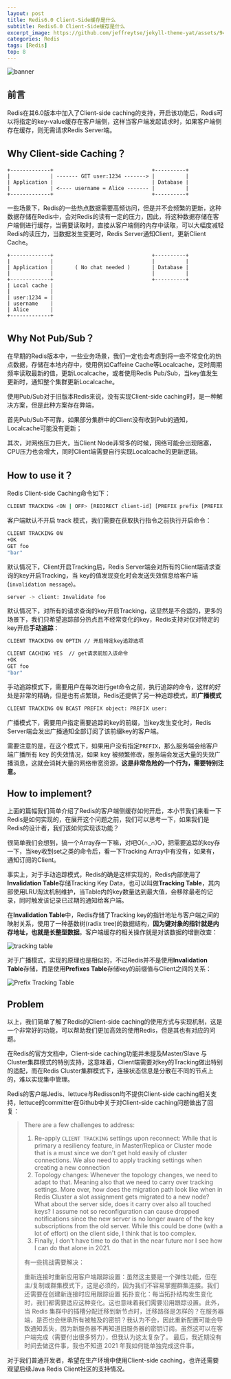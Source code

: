 ```yaml
---
layout: post
title: Redis6.0 Client-Side缓存是什么
subtitle: Redis6.0 Client-Side缓存是什么
excerpt_image: https://github.com/jeffreytse/jekyll-theme-yat/assets/9413601/2ed22d49-90b1-4f7e-8e8f-b77b21dee505
categories: Redis
tags: [Redis]
top: 8
---
```


![banner](https://github.com/jeffreytse/jekyll-theme-yat/assets/9413601/2ed22d49-90b1-4f7e-8e8f-b77b21dee505)

## 前言

Redis在其6.0版本中加入了Client-side caching的支持，开启该功能后，Redis可以将指定的key-value缓存在客户端侧，这样当客户端发起请求时，如果客户端侧存在缓存，则无需请求Redis Server端。



## Why Client-side Caching？

```
+-------------+                                +----------+
|             | ------- GET user:1234 -------> |          |
| Application |                                | Database |
|             | <---- username = Alice ------- |          |
+-------------+                                +----------+
```

一些场景下，Redis的一些热点数据需要高频访问，但是并不会频繁的更新，这种数据存储在Redis中，会对Redis的读有一定的压力，因此，将这种数据存储在客户端侧进行缓存，当需要读取时，直接从客户端侧的内存中读取，可以大幅度减轻Redis的读压力，当数据发生变更时，Redis Server通知Client，更新Client Cache。

```
+-------------+                                +----------+
|             |                                |          |
| Application |       ( No chat needed )       | Database |
|             |                                |          |
+-------------+                                +----------+
| Local cache |
|             |
| user:1234 = |
| username    |
| Alice       |
+-------------+
```

## Why Not Pub/Sub？

在早期的Redis版本中，一些业务场景，我们一定也会考虑到将一些不常变化的热点数据，存储在本地内存中，使用例如Caffeine Cache等Localcache，定时周期频率读取最新的值，更新Localcache，或者使用Redis Pub/Sub，当key值发生更新时，通知整个集群更新Localcache。

使用Pub/Sub对于旧版本Redis来说，没有实现Client-side caching时，是一种解决方案，但是此种方案存在弊端，

首先Pub/Sub不可靠，如果部分集群中的Client没有收到Pub的通知，Localcache可能没有更新；

其次，对网络压力巨大，当Client Node非常多的时候，网络可能会出现阻塞，CPU压力也会增大，同时Client端需要自行实现Localcache的更新逻辑。



## How to use it？

Redis Client-side Caching命令如下：

```bash
CLIENT TRACKING <ON | OFF> [REDIRECT client-id] [PREFIX prefix [PREFIX prefix ...]] [BCAST] [OPTIN] [OPTOUT] [NOLOOP]
```

客户端默认不开启 track 模式，我们需要在获取执行指令之前执行开启命令：

```bash
CLIENT TRACKING ON
+OK
GET foo
"bar"
```

默认情况下，Client开启Tracking后，Redis Server端会对所有的Client端请求查询的key开启Tracking，当 key的值发现变化时会发送失效信息给客户端 (`invalidation message`)。

```bash
server -> client: Invalidate foo
```

默认情况下，对所有的请求查询的key开启Tracking，这显然是不合适的，更多的场景下，我们只希望追踪部分热点且不经常变化的key，Redis支持对仅对特定的key开启<b>手动追踪</b>：

```bash
CLIENT TRACKING ON OPTIN // 开启特定key追踪选项

CLIENT CACHING YES  // get请求前加入该命令
+OK
GET foo
"bar"
```

手动追踪模式下，需要用户在每次进行get命令之前，执行追踪的命令，这样的好处是非常的精确，但是也有点繁琐，Redis还提供了另一种追踪模式，即<b>广播模式</b>

```bash
CLIENT TRACKING ON BCAST PREFIX object: PREFIX user:
```

广播模式下，需要用户指定需要追踪的key的前缀，当key发生变化时，Redis Server端会发出广播通知全部订阅了该前缀key的客户端。

需要注意的是，在这个模式下，如果用户没有指定`PREFIX`，那么服务端会给客户端广播所有 key 的失效情况，如果 key 被频繁修改，服务端会发送大量的失效广播消息，这就会消耗大量的网络带宽资源，<b>这是非常危险的一个行为，需要特别注意。</b>

## How to implement?

上面的篇幅我们简单介绍了Redis的客户端侧缓存如何开启，本小节我们来看一下Redis是如何实现的，在展开这个问题之前，我们可以思考一下，如果我们是Redis的设计者，我们该如何实现该功能？

很简单我们会想到，搞一个Array存一下嘛，对吧O(∩_∩)O，把需要追踪的key存一下，当key收到set之类的命令后，看一下Tracking Array中有没有，如果有，通知订阅的Client。

事实上，对于手动追踪模式，Redis的确是这样实现的，Redis内部使用了**Invalidation Table**存储Tracking Key Data，也可以叫做**Tracking Table**，其内部使用LRU淘汰机制维护，当Table内的key数量达到最大值，会移除最老的记录，同时触发该记录已过期的通知给客户端。

在**Invalidation Table**中，Redis存储了Tracking key的指针地址与客户端之间的映射关系，使用了一种基数树(radix tree)的数据结构，**因为键对象的指针就是内存地址，也就是长整型数据**。客户端缓存的相关操作就是对该数据的增删改查：

![tracking table](https://img-blog.csdnimg.cn/direct/da6ce7522abf46068e81dd1b47d4eda5.png#pic_center)

对于广播模式，实现的原理也是相似的，不过Redis并不是使用**Invalidation Table**存储，而是使用**Prefixes Table**存储key的前缀值与Client之间的关系：

![Prefix Tracking Table](https://img-blog.csdnimg.cn/direct/e0a79f08014c4278a8277c8806589754.png#pic_center)

## Problem

以上，我们简单了解了Redis的Client-side caching的使用方式与实现机制，这是一个非常好的功能，可以帮助我们更加高效的使用Redis，但是其也有对应的问题。

在Redis的官方文档中，Client-side caching功能并未提及Master/Slave 与 Cluster集群模式的特别支持，这意味着，Client端需要对key的Tracking做出特别的适配，而在Redis Cluster集群模式下，连接状态信息是分散在不同的节点上的，难以实现集中管理。

Redis的客户端Jedis、lettuce与Redisson均不提供Client-side caching相关支持，lettuce的committer在Github中关于对Client-side caching问题做出了回复：

> There are a few challenges to address:
>
> 1. Re-apply `CLIENT TRACKING` settings upon reconnect: While that is primary a resiliency feature, in Master/Replica or Cluster mode that is a must since we don't get hold easily of cluster connections. We also need to apply tracking settings when creating a new connection
> 2. Topology changes: Whenever the topology changes, we need to adapt to that. Meaning also that we need to carry over tracking settings. More over, how does the migration path look like when in Redis Cluster a slot assignment gets migrated to a new node? What about the server side, does it carry over also all touched keys? I assume not so reconfiguration can cause dropped notifications since the new server is no longer aware of the key subscriptions from the old server. While this could be done (with a lot of effort) on the client side, I think that is too complex.
> 3. Finally, I don't have time to do that in the near future nor I see how I can do that alone in 2021.
>
> 有一些挑战需要解决：
>
> 重新连接时重新应用客户端跟踪设置：虽然这主要是一个弹性功能，但在主/复制或群集模式下，这是必须的，因为我们不容易掌握群集连接。我们还需要在创建新连接时应用跟踪设置
> 拓扑变化：每当拓扑结构发生变化时，我们都需要适应这种变化。这也意味着我们需要沿用跟踪设置。此外，当 Redis 集群中的插槽分配迁移到新节点时，迁移路径是怎样的？在服务器端，是否也会继承所有被触及的密钥？我认为不会，因此重新配置可能会导致通知丢失，因为新服务器不再知道旧服务器的密钥订阅。虽然这可以在客户端完成（需要付出很多努力），但我认为这太复杂了。
> 最后，我近期没有时间去做这件事，我也不知道 2021 年我如何能单独完成这件事。



对于我们普通开发者，希望在生产环境中使用Client-side caching，也许还需要观望后续Java Redis Client社区的支持情况。





